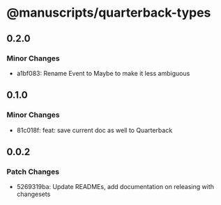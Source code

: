 # @manuscripts/quarterback-types

## 0.2.0

### Minor Changes

- a1bf083: Rename Event to Maybe to make it less ambiguous

## 0.1.0

### Minor Changes

- 81c018f: feat: save current doc as well to Quarterback

## 0.0.2

### Patch Changes

- 5269319ba: Update READMEs, add documentation on releasing with changesets

